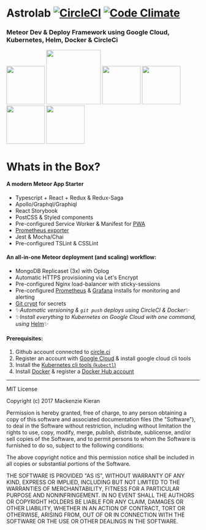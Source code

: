 # Astrolab [![CircleCI](https://circleci.com/gh/10thfloor/meteor-pwa-starter/tree/master.svg?style=shield)](https://circleci.com/gh/10thfloor/meteor-pwa-starter/tree/master) [![Code Climate](https://codeclimate.com/github/10thfloor/meteor-pwa-starter/badges/gpa.svg)](https://codeclimate.com/github/10thfloor/meteor-pwa-starter)

### Meteor Dev & Deploy Framework using Google Cloud, Kubernetes, Helm, Docker & CircleCi

<span><img src="http://meteortips.com/assets/images/meteor-logo.png" width="100"></span>
<span><img src="http://doc.rultor.com/images/docker-logo.png" width="142"></span>
<span><img src="https://www.devintent.com/assets/google-cloud-logo-icon-128px.png" width="100"></span>
<span><img src="https://kubernetes.io/images/favicon.png" width="100"></span>
<span><img src="https://deis.com/assets/images/svg/helm-logo.svg" width="100"></span>
<span><img src="https://s3-us-west-2.amazonaws.com/assertible/integrations/circleci-logo.png" width="100"></span>

# Whats in the Box?

#### A modern Meteor App Starter
- Typescript + React + Redux & Redux-Saga
- Apollo/Graphql/Graphiql
- React Storybook
- PostCSS & Styled components
- Pre-configured Service Worker & Manifest for [PWA](https://developers.google.com/web/fundamentals/getting-started/codelabs/your-first-pwapp/)
- [Prometheus exporter](https://atmospherejs.com/sevki/prometheus-exporter)
- Jest & Mocha/Chai
- Pre-configured TSLint & CSSLint

#### An all-in-one Meteor deployment (and scaling) workflow:
- MongoDB Replicaset (3x) with Oplog
- Automatic HTTPS provisiioning via Let's Encrypt
- Pre-configured Nginx load-balancer with sticky-sessions
- Pre-configured [Prometheus](https://prometheus.io/) & [Grafana](https://grafana.com/) installs for monitoring and alerting
- [Git crypt](https://github.com/AGWA/git-crypt) for secrets
- ✨*Automatic versioning & ```git push``` deploys using CircleCI & Docker*✨ 
- ✨*Install everything to Kubernetes on Google Cloud with one command, using* [Helm](https://docs.helm.sh/)✨



#### Prerequisites:
1. Github account connected to [circle.ci](https://circleci.com/)
2. Register an account with [Google Cloud](https://cloud.google.com/) & install google cloud cli tools
3. Install the [Kubernetes cli tools (```kubectl```)](https://kubernetes.io/docs/tasks/tools/install-kubectl/) 
4. Install [Docker](https://docs.docker.com/engine/installation/) & register a [Docker Hub account](https://hub.docker.com/)

---

MIT License

Copyright (c) 2017 Mackenzie Kieran

Permission is hereby granted, free of charge, to any person obtaining a copy
of this software and associated documentation files (the "Software"), to deal
in the Software without restriction, including without limitation the rights
to use, copy, modify, merge, publish, distribute, sublicense, and/or sell
copies of the Software, and to permit persons to whom the Software is
furnished to do so, subject to the following conditions:

The above copyright notice and this permission notice shall be included in all
copies or substantial portions of the Software.

THE SOFTWARE IS PROVIDED "AS IS", WITHOUT WARRANTY OF ANY KIND, EXPRESS OR
IMPLIED, INCLUDING BUT NOT LIMITED TO THE WARRANTIES OF MERCHANTABILITY,
FITNESS FOR A PARTICULAR PURPOSE AND NONINFRINGEMENT. IN NO EVENT SHALL THE
AUTHORS OR COPYRIGHT HOLDERS BE LIABLE FOR ANY CLAIM, DAMAGES OR OTHER
LIABILITY, WHETHER IN AN ACTION OF CONTRACT, TORT OR OTHERWISE, ARISING FROM,
OUT OF OR IN CONNECTION WITH THE SOFTWARE OR THE USE OR OTHER DEALINGS IN THE
SOFTWARE.
